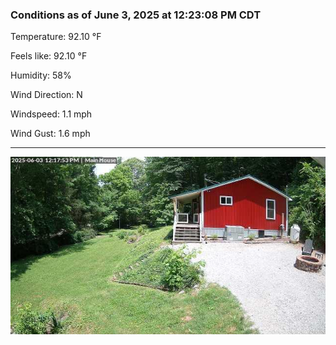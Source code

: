 ### Conditions as of June 3, 2025 at 12:23:08 PM CDT 

Temperature: 92.10 &deg;F

Feels like: 92.10 &deg;F

Humidity: 58%

Wind Direction: N

Windspeed: 1.1 mph

Wind Gust: 1.6 mph

---

<img src="./images/latest.jpeg"/>

